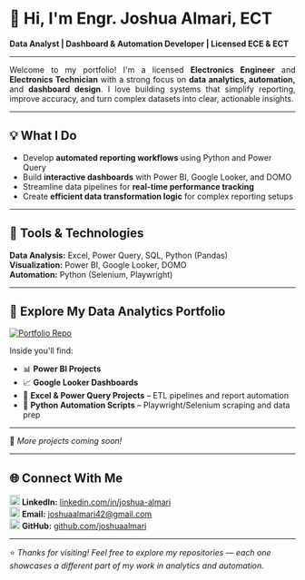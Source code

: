 # 👋 Hi, I'm Engr. Joshua Almari, ECT  
**Data Analyst | Dashboard & Automation Developer | Licensed ECE & ECT**

---

<p align="justify">
Welcome to my portfolio! I'm a licensed <b>Electronics Engineer</b> and <b>Electronics Technician</b> with a strong focus on <b>data analytics, automation,</b> and <b>dashboard design</b>. I love building systems that simplify reporting, improve accuracy, and turn complex datasets into clear, actionable insights.
</p>

---

## 💡 What I Do
- Develop **automated reporting workflows** using Python and Power Query  
- Build **interactive dashboards** with Power BI, Google Looker, and DOMO  
- Streamline data pipelines for **real-time performance tracking**  
- Create **efficient data transformation logic** for complex reporting setups  

---

## 🧰 Tools & Technologies
**Data Analysis:** Excel, Power Query, SQL, Python (Pandas)  
**Visualization:** Power BI, Google Looker, DOMO  
**Automation:** Python (Selenium, Playwright)  

---

## 📂 Explore My Data Analytics Portfolio
[![Portfolio Repo](https://img.shields.io/badge/Data_Analytics_Portfolio-Click_to_View-blue?style=for-the-badge&logo=github)](https://github.com/joshuaalmari/data-analytics-portfolio)

Inside you'll find:
- 📊 **Power BI Projects**
- 📈 **Google Looker Dashboards**
- 🧾 **Excel & Power Query Projects** – ETL pipelines and report automation  
- 🤖 **Python Automation Scripts** – Playwright/Selenium scraping and data prep  

---

🧩 *More projects coming soon!*  

---

## 🌐 Connect With Me

<p align="left">
  <img src="https://cdn.jsdelivr.net/gh/devicons/devicon/icons/linkedin/linkedin-original.svg" width="18" height="18"/> 
  <b>LinkedIn:</b> <a href="https://www.linkedin.com/in/joshua-almari-675731313/" target="_blank">linkedin.com/in/joshua-almari</a>  
  <br>
  <img src="https://cdn-icons-png.flaticon.com/512/732/732200.png" width="18" height="18"/> 
  <b>Email:</b> <a href="mailto:joshuaalmari42@gmail.com">joshuaalmari42@gmail.com</a>  
  <br>
  <img src="https://cdn.jsdelivr.net/gh/devicons/devicon/icons/github/github-original.svg" width="18" height="18"/> 
  <b>GitHub:</b> <a href="https://github.com/joshuaalmari" target="_blank">github.com/joshuaalmari</a>
</p>

---

⭐ *Thanks for visiting! Feel free to explore my repositories — each one showcases a different part of my work in analytics and automation.*
